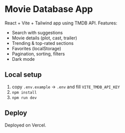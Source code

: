 
<!--
# React + Vite

This template provides a minimal setup to get React working in Vite with HMR and some ESLint rules.

Currently, two official plugins are available:

- [@vitejs/plugin-react](https://github.com/vitejs/vite-plugin-react/blob/main/packages/plugin-react) uses [Babel](https://babeljs.io/) for Fast Refresh
- [@vitejs/plugin-react-swc](https://github.com/vitejs/vite-plugin-react/blob/main/packages/plugin-react-swc) uses [SWC](https://swc.rs/) for Fast Refresh

## React Compiler

The React Compiler is not enabled on this template. To add it, see [this documentation](https://react.dev/learn/react-compiler/installation).

## Expanding the ESLint configuration

If you are developing a production application, we recommend using TypeScript with type-aware lint rules enabled. Check out the [TS template](https://github.com/vitejs/vite/tree/main/packages/create-vite/template-react-ts) for information on how to integrate TypeScript and [`typescript-eslint`](https://typescript-eslint.io) in your project.
-->

# Movie Database App

React + Vite + Tailwind app using TMDB API. Features:
- Search with suggestions
- Movie details (plot, cast, trailer)
- Trending & top-rated sections
- Favorites (localStorage)
- Pagination, sorting, filters
- Dark mode

## Local setup
1. copy `.env.example` -> `.env` and fill `VITE_TMDB_API_KEY`
2. `npm install`
3. `npm run dev`

## Deploy
Deployed on Vercel.
